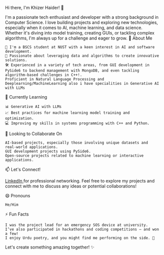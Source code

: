 Hi there, I'm Khizer Haider! 👋

I'm a passionate tech enthusiast and developer with a strong background in Computer Science. I love building projects and exploring new technologies, especially when it comes to AI, machine learning, and data science. Whether it's diving into model training, creating GUIs, or tackling complex algorithms, I'm always up for a challenge and eager to grow.
👀 About Me

    🚀 I'm a BSCS student at NUST with a keen interest in AI and software development.
    🧠 Passionate about leveraging data and algorithms to create innovative solutions.
    🛠 Experienced in a variety of tech areas, from GUI development in PySide6 to backend management with MongoDB, and even tackling algorithm-based challenges in C++!.
    Proficient in Natural Language Processing and Deeplearning/MachineLearning also i have specialities in Generative AI with LLMs 

🌱 Currently Learning

    📊 Generative AI with LLMs
    📈 Best practices for machine learning model training and optimization.
    💻 Improving my skills in systems programming with C++ and Python.

💞️ Looking to Collaborate On

    AI-based projects, especially those involving unique datasets and real-world applications.
    GUI development projects using PySide6.
    Open-source projects related to machine learning or interactive applications.

📫 Let's Connect!

[LinkedIn ](https://www.linkedin.com/in/syed-muhammad-khizer-haider-152792291/)for professional networking.
    Feel free to explore my projects and connect with me to discuss any ideas or potential collaborations!

😄 Pronouns

    He/Him

⚡ Fun Facts

    I was the project lead for an emergency SOS device at university.
    I’ve also participated in hackathons and coding competitions – and won a few!
    I enjoy Urdu poetry, and you might find me performing on the side. 🎤

Let's create something amazing together! ✨
